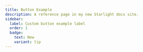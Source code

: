 ```yaml
---
title: Button Example
description: A reference page in my new Starlight docs site.
sidebar:
  label: Custom button example label
  order: 1
  badge:
    text: New
    variant: tip
---
```

